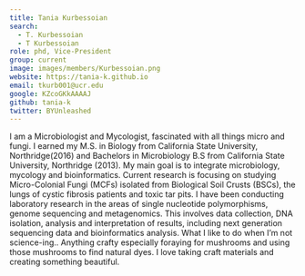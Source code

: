 ```yaml
---
title: Tania Kurbessoian
search:
  - T. Kurbessoian
  - T Kurbessoian
role: phd, Vice-President
group: current
image: images/members/Kurbessoian.png
website: https://tania-k.github.io
email: tkurb001@ucr.edu
google: KZcoGKkAAAAJ
github: tania-k
twitter: BYUnleashed
---
```


I am a Microbiologist and Mycologist, fascinated with all things micro and fungi.
I earned my M.S. in Biology from California State University, Northridge(2016) and Bachelors in Microbiology B.S from California State University, Northridge (2013). My main goal is to integrate microbiology, mycology and bioinformatics.
Current research is focusing on studying Micro-Colonial Fungi (MCFs) isolated from Biological Soil Crusts (BSCs), the lungs of cystic fibrosis patients and toxic tar pits. I have been conducting laboratory research in the areas of single nucleotide polymorphisms, genome sequencing and metagenomics. This involves data collection, DNA isolation, analysis and interpretation of results, including next generation sequencing data and bioinformatics analysis.
What I like to do when I’m not science-ing.. Anything crafty especially foraying for mushrooms and using those mushrooms to find natural dyes. I love taking craft materials and creating something beautiful.

